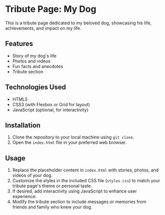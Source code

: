 # Tribute Page: My Dog

This is a tribute page dedicated to my beloved dog, showcasing his life, achievements, and impact on my life.

## Features

- Story of my dog's life
- Photos and videos
- Fun facts and anecdotes
- Tribute section

## Technologies Used

- HTML5
- CSS3 (with Flexbox or Grid for layout)
- JavaScript (optional, for interactivity)

## Installation

1. Clone the repository to your local machine using `git clone`.
2. Open the `index.html` file in your preferred web browser.

## Usage

1. Replace the placeholder content in `index.html` with stories, photos, and videos of your dog.
2. Customize the styles in the included CSS file (`styles.css`) to match your tribute page's theme or personal taste.
3. If desired, add interactivity using JavaScript to enhance user experience.
4. Modify the tribute section to include messages or memories from friends and family who knew your dog.

